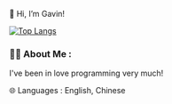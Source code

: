 👋 Hi, I’m Gavin!
<!---
- 👋 Hi, I’m @GavinBirkhoff
- 👀 I’m interested in ...
- 🌱 I’m currently learning ...
- 💞️ I’m looking to collaborate on ...
- 📫 How to reach me ...
--->

[![Top Langs](https://github-readme-stats.vercel.app/api/top-langs/?username=gvray&layout=compact)](https://github.com/anuraghazra/github-readme-stats)

### :technologist: About Me :

I've been in love programming very much!

 🌐 Languages : English, Chinese







<!---
gvray/gvray is a ✨ special ✨ repository because its `README.md` (this file) appears on your GitHub profile.
You can click the Preview link to take a look at your changes.
--->
